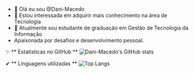 - 👋 Olá eu sou @Dani-Macedo
- 👀 Estou interessada em adquirir mais conhecimento na área de Tecnologia
- 🌱 Atualmente sou estudante de graduação em Gestão de Tecnologia da Informação
- Apaixonada por desafios e desenvolvimento pessoal.

✨ ** Estatisticas no GitHub **
![Dani-Macedo's GitHub stats](https://github-readme-stats.vercel.app/api?username=Dani-Macedo&show_icons=true&theme=dark)

✔ ** Linguagens utilizadas **
![Top Langs](https://github-readme-stats.vercel.app/api/top-langs/?username=Dani-Macedo&layout=compact&theme=dark)

